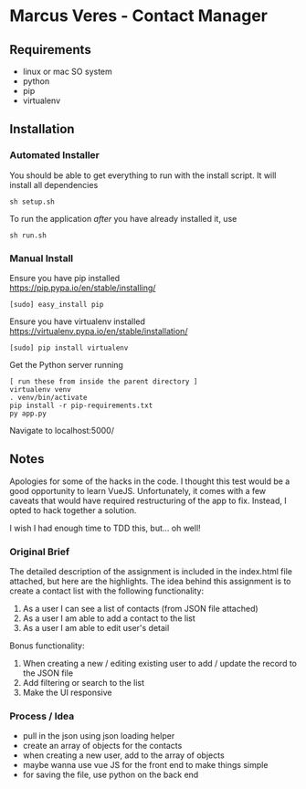 # Marcus Veres - Contact Manager

## Requirements

- linux or mac SO system
- python 
- pip
- virtualenv 


## Installation

### Automated Installer 

You should be able to get everything to run with the install script.
It will install all dependencies 

    sh setup.sh

To run the application *after* you have already installed it, use

    sh run.sh

### Manual Install

Ensure you have pip installed  
https://pip.pypa.io/en/stable/installing/

    [sudo] easy_install pip

Ensure you have virtualenv installed  
https://virtualenv.pypa.io/en/stable/installation/

    [sudo] pip install virtualenv

Get the Python server running 

    [ run these from inside the parent directory ]
    virtualenv venv
    . venv/bin/activate
    pip install -r pip-requirements.txt
    py app.py
 
Navigate to localhost:5000/


## Notes

Apologies for some of the hacks in the code. I thought this test would be a good opportunity to learn VueJS. 
Unfortunately, it comes with a few caveats that would have required restructuring of the app to fix. Instead, I opted to hack together a solution.

I wish I had enough time to TDD this, but... oh well! 

### Original Brief

The detailed description of the assignment is included in the index.html file attached, but here are the highlights. 
The idea behind this assignment is to create a contact list with the following functionality:
1) As a user I can see a list of contacts (from JSON file attached)
2) As a user I am able to add a contact to the list
3) As a user I am able to edit user's detail

Bonus functionality:
1) When creating a new / editing existing user to add / update the record to the JSON file 
2) Add filtering or search to the list
3) Make the UI responsive 

### Process / Idea 

- pull in the json using json loading helper 
- create an array of objects for the contacts
- when creating a new user, add to the array of objects 
- maybe wanna use vue JS for the front end to make things simple
- for saving the file, use python on the back end 


